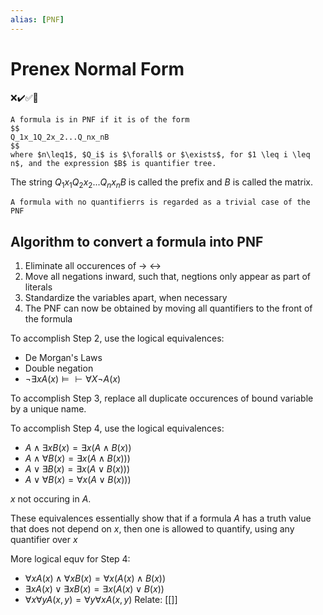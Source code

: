 ```yaml
---
alias: [PNF]
---
```

# Prenex Normal Form 
❌✔️✅📗
```ad-def
A formula is in PNF if it is of the form 
$$
Q_1x_1Q_2x_2...Q_nx_nB
$$
where $n\leq1$, $Q_i$ is $\forall$ or $\exists$, for $1 \leq i \leq n$, and the expression $B$ is quantifier tree.
```

The string $Q_1x_1Q_2x_2...Q_nx_nB$ is called the prefix and $B$ is called the matrix.

```ad-note
A formula with no quantifierrs is regarded as a trivial case of the PNF
```


## Algorithm to convert a formula into PNF

1. Eliminate all occurences of $\to$ $\leftrightarrow$ 
2. Move all negations inward, such that, negtions only appear as part of literals
3. Standardize the variables apart, when necessary
4. The PNF can now be obtained by moving all quantifiers to the front of the formula

To accomplish Step 2, use the logical equivalences:
- De Morgan's Laws
- Double negation
- $\neg \exists x A(x) \vDash \vdash  \forall X \neg A(x)$

To accomplish Step 3, replace all duplicate occurences of bound variable by a unique name.

To accomplish Step 4, use the logical equivalences:
- $A \land \exists x B(x) = \exists x (A \land B(x))$
- $A \land \forall B(x) = \exists x (A \land B(x)))$
- $A \lor \exists B(x) = \exists x (A \lor B(x)))$
- $A \lor \forall B(x) = \forall x (A \lor B(x)))$

$x$ not occuring in $A$.

These equivalences essentially show that if a formula $A$ has a truth value that does not depend on $x$, then one is allowed to quantify, using any quantifier over $x$

More logical equv for Step 4:
- $\forall x A(x) \land \forall x B(x) = \forall x (A(x) \land B(x))$
- $\exists  x A(x) \lor \exists x B(x) = \exists x (A(x) \lor B(x))$
- $\forall x \forall y A(x, y) = \forall y \forall x A(x, y)$
Relate: [[]]